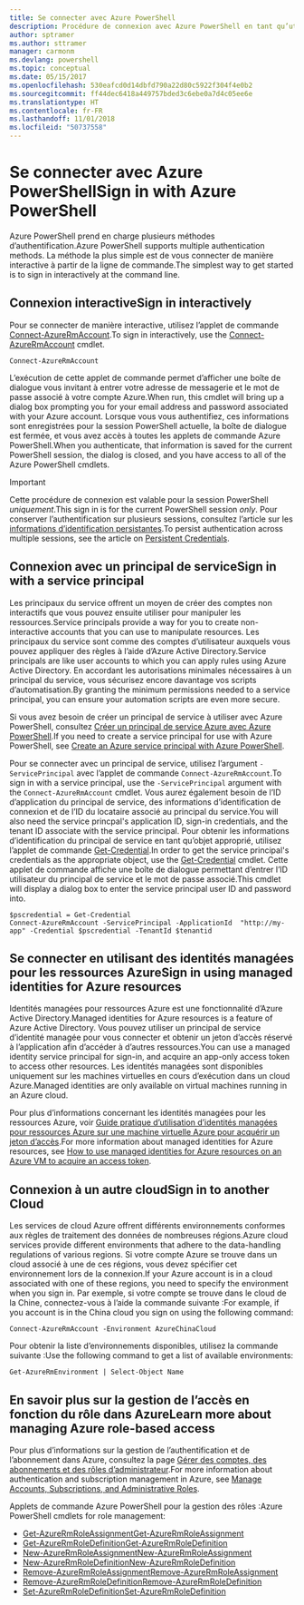 ```yaml
---
title: Se connecter avec Azure PowerShell
description: Procédure de connexion avec Azure PowerShell en tant qu’utilisateur, en tant que principal de service, ou avec des identités managées pour les ressources Azure.
author: sptramer
ms.author: sttramer
manager: carmonm
ms.devlang: powershell
ms.topic: conceptual
ms.date: 05/15/2017
ms.openlocfilehash: 530eafcd0d14dbfd790a22d80c5922f304f4e0b2
ms.sourcegitcommit: ff44dec6418a449757bded3c6ebe0a7d4c05ee6e
ms.translationtype: HT
ms.contentlocale: fr-FR
ms.lasthandoff: 11/01/2018
ms.locfileid: "50737558"
---
```

# <a name="sign-in-with-azure-powershell"></a><span data-ttu-id="ec722-103">Se connecter avec Azure PowerShell</span><span class="sxs-lookup"><span data-stu-id="ec722-103">Sign in with Azure PowerShell</span></span>

<span data-ttu-id="ec722-104">Azure PowerShell prend en charge plusieurs méthodes d’authentification.</span><span class="sxs-lookup"><span data-stu-id="ec722-104">Azure PowerShell supports multiple authentication methods.</span></span> <span data-ttu-id="ec722-105">La méthode la plus simple est de vous connecter de manière interactive à partir de la ligne de commande.</span><span class="sxs-lookup"><span data-stu-id="ec722-105">The simplest way to get started is to sign in interactively at the command line.</span></span>

## <a name="sign-in-interactively"></a><span data-ttu-id="ec722-106">Connexion interactive</span><span class="sxs-lookup"><span data-stu-id="ec722-106">Sign in interactively</span></span>

<span data-ttu-id="ec722-107">Pour se connecter de manière interactive, utilisez l’applet de commande [Connect-AzureRmAccount](/powershell/module/azurerm.profile/connect-azurermaccount).</span><span class="sxs-lookup"><span data-stu-id="ec722-107">To sign in interactively, use the [Connect-AzureRmAccount](/powershell/module/azurerm.profile/connect-azurermaccount) cmdlet.</span></span>

```azurepowershell
Connect-AzureRmAccount
```

<span data-ttu-id="ec722-108">L’exécution de cette applet de commande permet d’afficher une boîte de dialogue vous invitant à entrer votre adresse de messagerie et le mot de passe associé à votre compte Azure.</span><span class="sxs-lookup"><span data-stu-id="ec722-108">When run, this cmdlet will bring up a dialog box prompting you for your email address and password associated with your Azure account.</span></span> <span data-ttu-id="ec722-109">Lorsque vous vous authentifiez, ces informations sont enregistrées pour la session PowerShell actuelle, la boîte de dialogue est fermée, et vous avez accès à toutes les applets de commande Azure PowerShell.</span><span class="sxs-lookup"><span data-stu-id="ec722-109">When you authenticate, that information is saved for the current PowerShell session, the dialog is closed, and you have access to all of the Azure PowerShell cmdlets.</span></span>

> [!IMPORTANT]
> <span data-ttu-id="ec722-110">Cette procédure de connexion est valable pour la session PowerShell _uniquement_.</span><span class="sxs-lookup"><span data-stu-id="ec722-110">This sign in is for the current PowerShell session _only_.</span></span> <span data-ttu-id="ec722-111">Pour conserver l’authentification sur plusieurs sessions, consultez l’article sur les [informations d’identification persistantes](context-persistence.md).</span><span class="sxs-lookup"><span data-stu-id="ec722-111">To persist authentication across multiple sessions, see the article on [Persistent Credentials](context-persistence.md).</span></span>

## <a name="sign-in-with-a-service-principal"></a><span data-ttu-id="ec722-112">Connexion avec un principal de service</span><span class="sxs-lookup"><span data-stu-id="ec722-112">Sign in with a service principal</span></span>

<span data-ttu-id="ec722-113">Les principaux du service offrent un moyen de créer des comptes non interactifs que vous pouvez ensuite utiliser pour manipuler les ressources.</span><span class="sxs-lookup"><span data-stu-id="ec722-113">Service principals provide a way for you to create non-interactive accounts that you can use to manipulate resources.</span></span> <span data-ttu-id="ec722-114">Les principaux du service sont comme des comptes d’utilisateur auxquels vous pouvez appliquer des règles à l’aide d’Azure Active Directory.</span><span class="sxs-lookup"><span data-stu-id="ec722-114">Service principals are like user accounts to which you can apply rules using Azure Active Directory.</span></span> <span data-ttu-id="ec722-115">En accordant les autorisations minimales nécessaires à un principal du service, vous sécurisez encore davantage vos scripts d’automatisation.</span><span class="sxs-lookup"><span data-stu-id="ec722-115">By granting the minimum permissions needed to a service principal, you can ensure your automation scripts are even more secure.</span></span>

<span data-ttu-id="ec722-116">Si vous avez besoin de créer un principal de service à utiliser avec Azure PowerShell, consultez [Créer un principal de service Azure avec Azure PowerShell](create-azure-service-principal-azureps.md).</span><span class="sxs-lookup"><span data-stu-id="ec722-116">If you need to create a service principal for use with Azure PowerShell, see [Create an Azure service principal with Azure PowerShell](create-azure-service-principal-azureps.md).</span></span>

<span data-ttu-id="ec722-117">Pour se connecter avec un principal de service, utilisez l’argument `-ServicePrincipal` avec l’applet de commande `Connect-AzureRmAccount`.</span><span class="sxs-lookup"><span data-stu-id="ec722-117">To sign in with a service principal, use the `-ServicePrincipal` argument with the `Connect-AzureRmAccount` cmdlet.</span></span> <span data-ttu-id="ec722-118">Vous aurez également besoin de l’ID d’application du principal de service, des informations d’identification de connexion et de l’ID du locataire associé au principal du service.</span><span class="sxs-lookup"><span data-stu-id="ec722-118">You will also need the service princpal's application ID, sign-in credentials, and the tenant ID associate with the service principal.</span></span> <span data-ttu-id="ec722-119">Pour obtenir les informations d’identification du principal de service en tant qu’objet approprié, utilisez l’applet de commande [Get-Credential](/powershell/module/microsoft.powershell.security/get-credential).</span><span class="sxs-lookup"><span data-stu-id="ec722-119">In order to get the service principal's credentials as the appropriate object, use the [Get-Credential](/powershell/module/microsoft.powershell.security/get-credential) cmdlet.</span></span> <span data-ttu-id="ec722-120">Cette applet de commande affiche une boîte de dialogue permettant d’entrer l’ID utilisateur du principal de service et le mot de passe associé.</span><span class="sxs-lookup"><span data-stu-id="ec722-120">This cmdlet will display a dialog box to enter the service principal user ID and password into.</span></span>

```azurepowershell-interactive
$pscredential = Get-Credential
Connect-AzureRmAccount -ServicePrincipal -ApplicationId  "http://my-app" -Credential $pscredential -TenantId $tenantid
```

## <a name="sign-in-using-managed-identities-for-azure-resources"></a><span data-ttu-id="ec722-121">Se connecter en utilisant des identités managées pour les ressources Azure</span><span class="sxs-lookup"><span data-stu-id="ec722-121">Sign in using managed identities for Azure resources</span></span>

<span data-ttu-id="ec722-122">Identités managées pour ressources Azure est une fonctionnalité d’Azure Active Directory.</span><span class="sxs-lookup"><span data-stu-id="ec722-122">Managed identities for Azure resources is a feature of Azure Active Directory.</span></span> <span data-ttu-id="ec722-123">Vous pouvez utiliser un principal de service d’identité managée pour vous connecter et obtenir un jeton d’accès réservé à l’application afin d’accéder à d’autres ressources.</span><span class="sxs-lookup"><span data-stu-id="ec722-123">You can use a managed identity service principal for sign-in, and acquire an app-only access token to access other resources.</span></span> <span data-ttu-id="ec722-124">Les identités managées sont disponibles uniquement sur les machines virtuelles en cours d’exécution dans un cloud Azure.</span><span class="sxs-lookup"><span data-stu-id="ec722-124">Managed identities are only available on virtual machines running in an Azure cloud.</span></span>

<span data-ttu-id="ec722-125">Pour plus d’informations concernant les identités managées pour les ressources Azure, voir [Guide pratique d’utilisation d’identités managées pour ressources Azure sur une machine virtuelle Azure pour acquérir un jeton d’accès](/azure/active-directory/managed-identities-azure-resources/how-to-use-vm-token).</span><span class="sxs-lookup"><span data-stu-id="ec722-125">For more information about managed identities for Azure resources, see [How to use managed identities for Azure resources on an Azure VM to acquire an access token](/azure/active-directory/managed-identities-azure-resources/how-to-use-vm-token).</span></span>

## <a name="sign-in-to-another-cloud"></a><span data-ttu-id="ec722-126">Connexion à un autre cloud</span><span class="sxs-lookup"><span data-stu-id="ec722-126">Sign in to another Cloud</span></span>

<span data-ttu-id="ec722-127">Les services de cloud Azure offrent différents environnements conformes aux règles de traitement des données de nombreuses régions.</span><span class="sxs-lookup"><span data-stu-id="ec722-127">Azure cloud services provide different environments that adhere to the data-handling regulations of various regions.</span></span> <span data-ttu-id="ec722-128">Si votre compte Azure se trouve dans un cloud associé à une de ces régions, vous devez spécifier cet environnement lors de la connexion.</span><span class="sxs-lookup"><span data-stu-id="ec722-128">If your Azure account is in a cloud associated with one of these regions, you need to specify the environment when you sign in.</span></span> <span data-ttu-id="ec722-129">Par exemple, si votre compte se trouve dans le cloud de la Chine, connectez-vous à l’aide la commande suivante :</span><span class="sxs-lookup"><span data-stu-id="ec722-129">For example, if you account is in the China cloud you sign on using the following command:</span></span>

```azurepowershell-interactive
Connect-AzureRmAccount -Environment AzureChinaCloud
```

<span data-ttu-id="ec722-130">Pour obtenir la liste d’environnements disponibles, utilisez la commande suivante :</span><span class="sxs-lookup"><span data-stu-id="ec722-130">Use the following command to get a list of available environments:</span></span>

```azurepowershell-interactive
Get-AzureRmEnvironment | Select-Object Name
```

## <a name="learn-more-about-managing-azure-role-based-access"></a><span data-ttu-id="ec722-131">En savoir plus sur la gestion de l’accès en fonction du rôle dans Azure</span><span class="sxs-lookup"><span data-stu-id="ec722-131">Learn more about managing Azure role-based access</span></span>

<span data-ttu-id="ec722-132">Pour plus d’informations sur la gestion de l’authentification et de l’abonnement dans Azure, consultez la page [Gérer des comptes, des abonnements et des rôles d’administrateur](/azure/active-directory/role-based-access-control-configure).</span><span class="sxs-lookup"><span data-stu-id="ec722-132">For more information about authentication and subscription management in Azure, see [Manage Accounts, Subscriptions, and Administrative Roles](/azure/active-directory/role-based-access-control-configure).</span></span>

<span data-ttu-id="ec722-133">Applets de commande Azure PowerShell pour la gestion des rôles :</span><span class="sxs-lookup"><span data-stu-id="ec722-133">Azure PowerShell cmdlets for role management:</span></span>

* [<span data-ttu-id="ec722-134">Get-AzureRmRoleAssignment</span><span class="sxs-lookup"><span data-stu-id="ec722-134">Get-AzureRmRoleAssignment</span></span>](/powershell/module/AzureRM.Resources/Get-AzureRmRoleAssignment)
* [<span data-ttu-id="ec722-135">Get-AzureRmRoleDefinition</span><span class="sxs-lookup"><span data-stu-id="ec722-135">Get-AzureRmRoleDefinition</span></span>](/powershell/module/AzureRM.Resources/Get-AzureRmRoleDefinition)
* [<span data-ttu-id="ec722-136">New-AzureRmRoleAssignment</span><span class="sxs-lookup"><span data-stu-id="ec722-136">New-AzureRmRoleAssignment</span></span>](/powershell/module/AzureRM.Resources/New-AzureRmRoleAssignment)
* [<span data-ttu-id="ec722-137">New-AzureRmRoleDefinition</span><span class="sxs-lookup"><span data-stu-id="ec722-137">New-AzureRmRoleDefinition</span></span>](/powershell/module/AzureRM.Resources/New-AzureRmRoleDefinition)
* [<span data-ttu-id="ec722-138">Remove-AzureRmRoleAssignment</span><span class="sxs-lookup"><span data-stu-id="ec722-138">Remove-AzureRmRoleAssignment</span></span>](/powershell/module/AzureRM.Resources/Remove-AzureRmRoleAssignment)
* [<span data-ttu-id="ec722-139">Remove-AzureRmRoleDefinition</span><span class="sxs-lookup"><span data-stu-id="ec722-139">Remove-AzureRmRoleDefinition</span></span>](/powershell/module/AzureRM.Resources/Remove-AzureRmRoleDefinition)
* [<span data-ttu-id="ec722-140">Set-AzureRmRoleDefinition</span><span class="sxs-lookup"><span data-stu-id="ec722-140">Set-AzureRmRoleDefinition</span></span>](/powershell/moduel/AzureRM.Resources/Set-AzureRmRoleDefinition)
